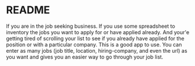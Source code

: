 # README

If you are in the job seeking business. If you use some spreadsheet to inventory the jobs you want to apply for or have applied already. And your'e getting tired of scrolling your list to see if you already have applied for the position or with a particular company. This is a good app to use. You can enter as many jobs (job title, location, hiring-company, and even the url) as you want and gives you an easier way to go through your job list.
